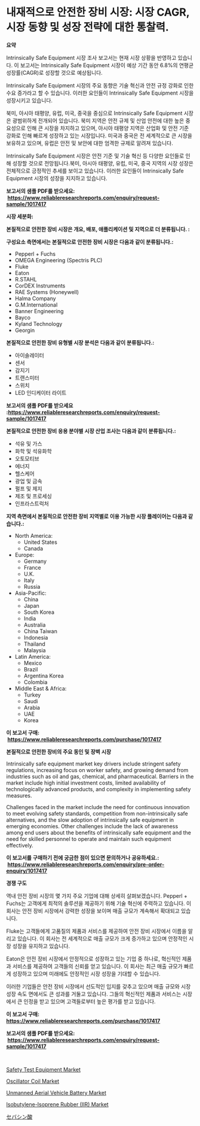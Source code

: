 <p><h1>내재적으로 안전한 장비 시장: 시장 CAGR, 시장 동향 및 성장 전략에 대한 통찰력.</h1></p><p><strong>요약</strong></p>
<p><p>Intrinsically Safe Equipment 시장 조사 보고서는 현재 시장 상황을 반영하고 있습니다. 이 보고서는 Intrinsically Safe Equipment 시장이 예상 기간 동안 6.8%의 연평균 성장률(CAGR)로 성장할 것으로 예상됩니다. </p><p>Intrinsically Safe Equipment 시장의 주요 동향은 기술 혁신과 안전 규정 강화로 인한 수요 증가라고 할 수 있습니다. 이러한 요인들이 Intrinsically Safe Equipment 시장을 성장시키고 있습니다.</p><p>북미, 아시아 태평양, 유럽, 미국, 중국을 중심으로 Intrinsically Safe Equipment 시장은 광범위하게 전개되어 있습니다. 북미 지역은 안전 규제 및 산업 안전에 대한 높은 중요성으로 인해 큰 시장을 차지하고 있으며, 아시아 태평양 지역은 산업화 및 안전 기준 강화로 인해 빠르게 성장하고 있는 시장입니다. 미국과 중국은 전 세계적으로 큰 시장을 보유하고 있으며, 유럽은 안전 및 보안에 대한 엄격한 규제로 알려져 있습니다.</p><p>Intrinsically Safe Equipment 시장은 안전 기준 및 기술 혁신 등 다양한 요인들로 인해 성장할 것으로 전망됩니다.북미, 아시아 태평양, 유럽, 미국, 중국 지역의 시장 성장은 전체적으로 긍정적인 추세를 보이고 있습니다. 이러한 요인들이 Intrinsically Safe Equipment 시장의 성장을 지지하고 있습니다.</p></p>
<p><strong>보고서의 샘플 PDF를 받으세요: &nbsp;<a href="https://www.reliableresearchreports.com/enquiry/request-sample/1017417">https://www.reliableresearchreports.com/enquiry/request-sample/1017417</a></strong></p>
<p><strong>시장 세분화:</strong></p>
<p><strong> 본질적으로 안전한 장비 시장은 개요, 배포, 애플리케이션 및 지역으로 더 분류됩니다. :</strong></p>
<p><strong>구성요소 측면에서는 본질적으로 안전한 장비 시장은 다음과 같이 분류됩니다.:</strong></p>
<p><ul><li>Pepperl + Fuchs</li><li>OMEGA Engineering (Spectris PLC)</li><li>Fluke</li><li>Eaton</li><li>R.STAHL</li><li>CorDEX Instruments</li><li>RAE Systems (Honeywell)</li><li>Halma Company</li><li>G.M.International</li><li>Banner Engineering</li><li>Bayco</li><li>Kyland Technology</li><li>Georgin</li></ul></p>
<p><strong> 본질적으로 안전한 장비 유형별 시장 분석은 다음과 같이 분류됩니다.:</strong></p>
<p><ul><li>아이솔레이터</li><li>센서</li><li>감지기</li><li>트랜스미터</li><li>스위치</li><li>LED 인디케이터 라이트</li></ul></p>
<p><strong>보고서의 샘플 PDF를 받으세요 :<a href="https://www.reliableresearchreports.com/enquiry/request-sample/1017417">https://www.reliableresearchreports.com/enquiry/request-sample/1017417</a></strong></p>
<p><strong> 본질적으로 안전한 장비 응용 분야별 시장 산업 조사는 다음과 같이 분류됩니다.:</strong></p>
<p><ul><li>석유 및 가스</li><li>화학 및 석유화학</li><li>오토모티브</li><li>에너지</li><li>헬스케어</li><li>광업 및 금속</li><li>펄프 및 제지</li><li>제조 및 프로세싱</li><li>인프라스트럭처</li></ul></p>
<p><strong>지역 측면에서 본질적으로 안전한 장비 지역별로 이용 가능한 시장 플레이어는 다음과 같습니다.:</strong></p>
<p><ul>
    <li>
        North America:
        <ul>
            <li>United States</li>
            <li>Canada</li>
        </ul>
    </li>
    <li>
        Europe:
        <ul>
            <li>Germany</li>
            <li>France</li>
            <li>U.K.</li>
            <li>Italy</li>
            <li>Russia</li>
        </ul>
    </li>
    <li>
        Asia-Pacific:
        <ul>
            <li>China</li>
            <li>Japan</li>
            <li>South Korea</li>
            <li>India</li>
            <li>Australia</li>
            <li>China Taiwan</li>
            <li>Indonesia</li>
            <li>Thailand</li>
            <li>Malaysia</li>
        </ul>
    </li>
    <li>
        Latin America:
        <ul>
            <li>Mexico</li>
            <li>Brazil</li>
            <li>Argentina Korea</li>
            <li>Colombia</li>
        </ul>
    </li>
    <li>
        Middle East & Africa:
        <ul>
            <li>Turkey</li>
            <li>Saudi</li>
            <li>Arabia</li>
            <li>UAE</li>
            <li>Korea</li>
        </ul>
    </li>
    </ul></p>
<p><strong>이 보고서 구매: &nbsp;<a href="https://www.reliableresearchreports.com/purchase/1017417">https://www.reliableresearchreports.com/purchase/1017417</a></strong></p>
<p><strong>본질적으로 안전한 장비의 주요 동인 및 장벽 시장</strong></p>
<p><p>Intrinsically safe equipment market key drivers include stringent safety regulations, increasing focus on worker safety, and growing demand from industries such as oil and gas, chemical, and pharmaceutical. Barriers in the market include high initial investment costs, limited availability of technologically advanced products, and complexity in implementing safety measures. </p><p>Challenges faced in the market include the need for continuous innovation to meet evolving safety standards, competition from non-intrinsically safe alternatives, and the slow adoption of intrinsically safe equipment in emerging economies. Other challenges include the lack of awareness among end users about the benefits of intrinsically safe equipment and the need for skilled personnel to operate and maintain such equipment effectively.</p></p>
<p><strong>이 보고서를 구매하기 전에 궁금한 점이 있으면 문의하거나 공유하세요.: &nbsp;<a href="https://www.reliableresearchreports.com/enquiry/pre-order-enquiry/1017417">https://www.reliableresearchreports.com/enquiry/pre-order-enquiry/1017417</a></strong></p>
<p><strong>경쟁 구도</strong></p>
<p><p>역내 안전 장비 시장의 몇 가지 주요 기업에 대해 상세히 살펴보겠습니다. Pepperl + Fuchs는 고객에게 최적의 솔루션을 제공하기 위해 기술 혁신에 주력하고 있습니다. 이 회사는 안전 장비 시장에서 강력한 성장을 보이며 매출 규모가 계속해서 확대되고 있습니다.</p><p>Fluke는 고객들에게 고품질의 제품과 서비스를 제공하여 안전 장비 시장에서 이름을 알리고 있습니다. 이 회사는 전 세계적으로 매출 규모가 크게 증가하고 있으며 안정적인 시장 성장을 유지하고 있습니다.</p><p>Eaton은 안전 장비 시장에서 안정적으로 성장하고 있는 기업 중 하나로, 혁신적인 제품과 서비스를 제공하여 고객들의 신뢰를 얻고 있습니다. 이 회사는 최근 매출 규모가 빠르게 성장하고 있으며 미래에도 안정적인 시장 성장을 기대할 수 있습니다.</p><p>이러한 기업들은 안전 장비 시장에서 선도적인 입지를 갖추고 있으며 매출 규모와 시장 성장 속도 면에서도 큰 성과를 거둘고 있습니다. 그들의 혁신적인 제품과 서비스는 시장에서 큰 인정을 받고 있으며 고객들로부터 높은 평가를 받고 있습니다.</p></p>
<p><strong>이 보고서 구매: &nbsp; <a href="https://www.reliableresearchreports.com/purchase/1017417">https://www.reliableresearchreports.com/purchase/1017417</a></strong></p>
<p><strong>보고서의 샘플 PDF를 받으세요: &nbsp;<a href="https://www.reliableresearchreports.com/enquiry/request-sample/1017417">https://www.reliableresearchreports.com/enquiry/request-sample/1017417</a></strong><strong></strong></p>
<p>&nbsp;</p>
<p><p><a href="https://lydian-appliance-61d.notion.site/Safety-Test-Equipment-Market-Research-Report-Provides-thorough-Industry-Overview-which-offers-an-In-d9414c5590c14171ade3806584c18718">Safety Test Equipment Market</a></p><p><a href="https://view.publitas.com/reportprime-1/insights-into-oscillator-coil-market-size-analysing-market-share-trends-and-growth-from-2024-to-2031/">Oscillator Coil Market</a></p><p><a href="https://github.com/Chiragrp22/Market-Research-Report-List-3/blob/main/unmanned-aerial-vehicle-battery-market.md">Unmanned Aerial Vehicle Battery Market</a></p><p><a href="https://issuu.com/reportprime-2/docs/isobutylene-isoprene-rubber-iir-market-size-2030.p">Isobutylene-Isoprene Rubber (IIR) Market</a></p><p><a href="https://medium.com/@janaflo/%E3%82%BB%E3%83%90%E3%82%B7%E3%83%B3%E9%85%B8%E5%B8%82%E5%A0%B4%E3%81%AE%E3%83%A1%E3%83%88%E3%83%AA%E3%82%AF%E3%82%B9%E3%81%AE%E8%A7%A3%E8%AA%AD-%E5%B8%82%E5%A0%B4%E3%82%B7%E3%82%A7%E3%82%A2-%E5%8B%95%E5%90%91-%E3%81%8A%E3%82%88%E3%81%B3%E6%88%90%E9%95%B7%E3%83%91%E3%82%BF%E3%83%BC%E3%83%B3-cbe766ef70a3">セバシン酸</a></p></p>